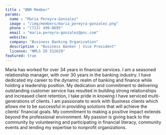 ```yaml
---
title : "BNR Member"
params:
  name : "Maria Pereyra-Gonzalez"
  image : "/img/members/maria_pereyra-gonzalez.png"
  phone : "(713) 499-8695"
  email : "maria.pereyra-gonzalez@pnc.com"
  website: 
  company: "Business Banking Organization"
  description : "Business Banker | Vice President"
  license: "NMLS ID 512629"
featured: true
---
```

Maria has worked for over 34 years in financial services.
I am a seasoned relationship manager, with over 30 years in the banking industry. I have dedicated my career to the dynamic realm of banking and finance while holding a leadership position. My dedication and commitment to delivering outstanding customer service has resulted in building strong relationships and increased client retention, I take pride in knowing I have serviced multi-generations of clients. I am passionate to work with Business clients which allows me to be successful in providing solutions that will achieve the clients’ financial goals.
My commitment to making a positive impact extends beyond the professional environment. My passion is giving back to the community by volunteering and participating in financial literacy, community events and lending my expertise to nonprofit organizations.